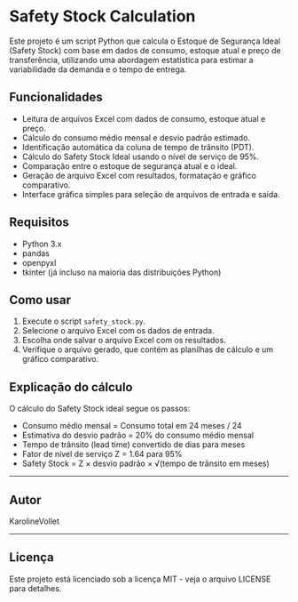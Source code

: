 # Safety Stock Calculation

Este projeto é um script Python que calcula o Estoque de Segurança Ideal (Safety Stock) com base em dados de consumo, estoque atual e preço de transferência, utilizando uma abordagem estatística para estimar a variabilidade da demanda e o tempo de entrega.

## Funcionalidades

- Leitura de arquivos Excel com dados de consumo, estoque atual e preço.
- Cálculo do consumo médio mensal e desvio padrão estimado.
- Identificação automática da coluna de tempo de trânsito (PDT).
- Cálculo do Safety Stock Ideal usando o nível de serviço de 95%.
- Comparação entre o estoque de segurança atual e o ideal.
- Geração de arquivo Excel com resultados, formatação e gráfico comparativo.
- Interface gráfica simples para seleção de arquivos de entrada e saída.

## Requisitos

- Python 3.x
- pandas
- openpyxl
- tkinter (já incluso na maioria das distribuições Python)

## Como usar

1. Execute o script `safety_stock.py`.
2. Selecione o arquivo Excel com os dados de entrada.
3. Escolha onde salvar o arquivo Excel com os resultados.
4. Verifique o arquivo gerado, que contém as planilhas de cálculo e um gráfico comparativo.

## Explicação do cálculo

O cálculo do Safety Stock ideal segue os passos:

- Consumo médio mensal = Consumo total em 24 meses / 24
- Estimativa do desvio padrão = 20% do consumo médio mensal
- Tempo de trânsito (lead time) convertido de dias para meses
- Fator de nível de serviço Z = 1.64 para 95%
- Safety Stock = Z × desvio padrão × √(tempo de trânsito em meses)

---

## Autor

KarolineVollet

---

## Licença

Este projeto está licenciado sob a licença MIT - veja o arquivo LICENSE para detalhes.
